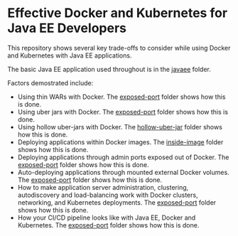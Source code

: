 # Effective Docker and Kubernetes for Java EE Developers
This repository shows several key trade-offs to consider while using Docker and Kubernetes with Java EE applications. 

The basic Java EE application used throughout is in the [javaee](/javaee) folder. 

Factors demostrated include:
* Using thin WARs with Docker. The [exposed-port](/exposed-port) folder shows how this is done.
* Using uber jars with Docker. The [exposed-port](/exposed-port) folder shows how this is done.
* Using hollow uber-jars with Docker. The [hollow-uber-jar](/hollow-uber-jar) folder shows how this is done.
* Deploying applications within Docker images. The [inside-image](/inside-image) folder shows how this is done.
* Deploying applications through admin ports exposed out of Docker. The [exposed-port](/exposed-port) folder shows how this is done.
* Auto-deploying applications through mounted external Docker volumes. The [exposed-port](/exposed-port) folder shows how this is done.
* How to make application server administration, clustering, autodiscovery and load-balancing work with Docker clusters, networking, and Kubernetes deployments. The [exposed-port](/exposed-port) folder shows how this is done.
* How your CI/CD pipeline looks like with Java EE, Docker and Kubernetes. The [exposed-port](/exposed-port) folder shows how this is done.
